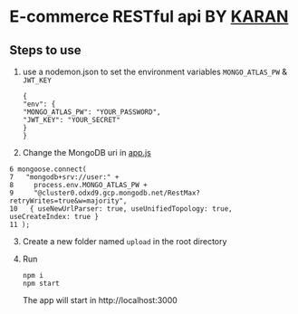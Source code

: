 # E-commerce RESTful api BY [KARAN]("http://thebigk.ml")

## Steps to use

1. use a nodemon.json to set the environment variables `MONGO_ATLAS_PW` & `JWT_KEY`

   ```
   {
   "env": {
   "MONGO_ATLAS_PW": "YOUR_PASSWORD",
   "JWT_KEY": "YOUR_SECRET"
   }
   }
   ```

2. Change the MongoDB uri in [app.js](app.js)

```
6 mongoose.connect(
7   "mongodb+srv://user:" +
8     process.env.MONGO_ATLAS_PW +
9     "@cluster0.odxd9.gcp.mongodb.net/RestMax?retryWrites=true&w=majority",
10   { useNewUrlParser: true, useUnifiedTopology: true, useCreateIndex: true }
11 );

```

3. Create a new folder named `upload` in the root directory

4. Run
   ```
   npm i
   npm start
   ```
   The app will start in http://localhost:3000
